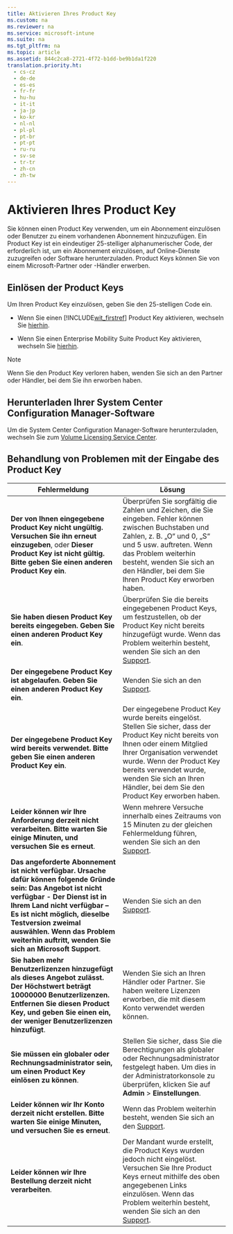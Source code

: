 ```yaml
---
title: Aktivieren Ihres Product Key
ms.custom: na
ms.reviewer: na
ms.service: microsoft-intune
ms.suite: na
ms.tgt_pltfrm: na
ms.topic: article
ms.assetid: 844c2ca8-2721-4f72-b1dd-be9b1da1f220
translation.priority.ht: 
  - cs-cz
  - de-de
  - es-es
  - fr-fr
  - hu-hu
  - it-it
  - ja-jp
  - ko-kr
  - nl-nl
  - pl-pl
  - pt-br
  - pt-pt
  - ru-ru
  - sv-se
  - tr-tr
  - zh-cn
  - zh-tw
---
```

# Aktivieren Ihres Product Key
Sie können einen Product Key verwenden, um ein Abonnement einzulösen oder Benutzer zu einem vorhandenen Abonnement hinzuzufügen. Ein Product Key ist ein eindeutiger 25-stelliger alphanumerischer Code, der erforderlich ist, um ein Abonnement einzulösen, auf Online-Dienste zuzugreifen oder Software herunterzuladen. Product Keys können Sie von einem Microsoft-Partner oder -Händler erwerben.

## Einlösen der Product Keys
Um Ihren Product Key einzulösen, geben Sie den 25-stelligen Code ein.

-   Wenn Sie einen [!INCLUDE[wit_firstref](../Token/wit_firstref_md.md)] Product Key aktivieren, wechseln Sie [hierhin](https://account.manage.microsoft.com/commerce/productkeystart.aspx).

-   Wenn Sie einen Enterprise Mobility Suite Product Key aktivieren, wechseln Sie [hierhin](http://www.microsoft.com/ems/open).

> [!NOTE]
> Wenn Sie den Product Key verloren haben, wenden Sie sich an den Partner oder Händler, bei dem Sie ihn erworben haben.

## Herunterladen Ihrer System Center Configuration Manager-Software
Um die System Center Configuration Manager-Software herunterzuladen, wechseln Sie zum [Volume Licensing Service Center](http://go.microsoft.com/fwlink/?LinkID=232300).

## Behandlung von Problemen mit der Eingabe des Product Key

|Fehlermeldung|Lösung|
|-----------------|----------|
|**Der von Ihnen eingegebene Product Key nicht ungültig. Versuchen Sie ihn erneut einzugeben**, oder **Dieser Product Key ist nicht gültig. Bitte geben Sie einen anderen Product Key ein**.|Überprüfen Sie sorgfältig die Zahlen und Zeichen, die Sie eingeben. Fehler können zwischen Buchstaben und Zahlen, z. B. „O“ und 0, „S“ und 5 usw. auftreten. Wenn das Problem weiterhin besteht, wenden Sie sich an den Händler, bei dem Sie Ihren Product Key erworben haben.|
|**Sie haben diesen Product Key bereits eingegeben. Geben Sie einen anderen Product Key ein**.|Überprüfen Sie die bereits eingegebenen Product Keys, um festzustellen, ob der Product Key nicht bereits hinzugefügt wurde. Wenn das Problem weiterhin besteht, wenden Sie sich an den [Support](http://go.microsoft.com/fwlink/?LinkID=394189).|
|**Der eingegebene Product Key ist abgelaufen. Geben Sie einen anderen Product Key ein**.|Wenden Sie sich an den [Support](http://go.microsoft.com/fwlink/?LinkID=394189).|
|**Der eingegebene Product Key wird bereits verwendet. Bitte geben Sie einen anderen Product Key ein**.|Der eingegebene Product Key wurde bereits eingelöst. Stellen Sie sicher, dass der Product Key nicht bereits von Ihnen oder einem Mitglied Ihrer Organisation verwendet wurde. Wenn der Product Key bereits verwendet wurde, wenden Sie sich an Ihren Händler, bei dem Sie den Product Key erworben haben.|
|**Leider können wir Ihre Anforderung derzeit nicht verarbeiten. Bitte warten Sie einige Minuten, und versuchen Sie es erneut**.|Wenn mehrere Versuche innerhalb eines Zeitraums von 15 Minuten zu der gleichen Fehlermeldung führen, wenden Sie sich an den [Support](http://go.microsoft.com/fwlink/?LinkID=394189).|
|**Das angeforderte Abonnement ist nicht verfügbar. Ursache dafür können folgende Gründe sein: Das Angebot ist nicht verfügbar - Der Dienst ist in Ihrem Land nicht verfügbar – Es ist nicht möglich, dieselbe Testversion zweimal auswählen. Wenn das Problem weiterhin auftritt, wenden Sie sich an Microsoft Support**.|Wenden Sie sich an den [Support](http://go.microsoft.com/fwlink/?LinkID=394189).|
|**Sie haben mehr Benutzerlizenzen hinzugefügt als dieses Angebot zulässt. Der Höchstwert beträgt 10000000 Benutzerlizenzen. Entfernen Sie diesen Product Key, und geben Sie einen ein, der weniger Benutzerlizenzen hinzufügt**.|Wenden Sie sich an Ihren Händler oder Partner. Sie haben weitere Lizenzen erworben, die mit diesem Konto verwendet werden können.|
|**Sie müssen ein globaler oder Rechnungsadministrator sein, um einen Product Key einlösen zu können**.|Stellen Sie sicher, dass Sie die Berechtigungen als globaler oder Rechnungsadministrator festgelegt haben. Um dies in der Administratorkonsole zu überprüfen, klicken Sie auf **Admin** &gt; **Einstellungen**.|
|**Leider können wir Ihr Konto derzeit nicht erstellen. Bitte warten Sie einige Minuten, und versuchen Sie es erneut**.|Wenn das Problem weiterhin besteht, wenden Sie sich an den [Support](http://go.microsoft.com/fwlink/?LinkID=394189).|
|**Leider können wir Ihre Bestellung derzeit nicht verarbeiten**.|Der Mandant wurde erstellt, die Product Keys wurden jedoch nicht eingelöst. Versuchen Sie Ihre Product Keys erneut mithilfe des oben angegebenen Links einzulösen. Wenn das Problem weiterhin besteht, wenden Sie sich an den [Support](http://go.microsoft.com/fwlink/?LinkID=394189).|
